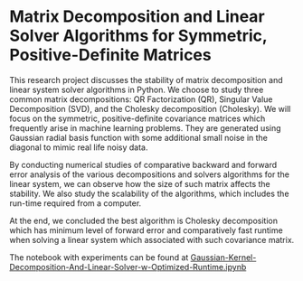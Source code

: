 # Matrix Decomposition and Linear Solver Algorithms for Symmetric, Positive-Definite Matrices

This research project discusses the stability of matrix decomposition and linear system solver algorithms in Python. We choose to study three common matrix decompositions: QR Factorization (QR), Singular Value Decomposition (SVD), and the Cholesky decomposition (Cholesky). We will focus on the symmetric, positive-definite covariance matrices which frequently arise in machine learning problems. They are generated using Gaussian radial basis function with some additional small noise in the diagonal to mimic real life noisy data.

By conducting numerical studies of comparative backward and forward error analysis of the various decompositions and solvers algorithms for the linear system, we can observe how the size of such matrix affects the stability. We also study the scalability of the algorithms, which includes the run-time required from a computer.

At the end, we concluded the best algorithm is Cholesky decomposition which has minimum level of forward error and comparatively fast runtime when solving a linear system which associated with such covariance matrix.

The notebook with experiments can be found at [Gaussian-Kernel-Decomposition-And-Linear-Solver-w-Optimized-Runtime.ipynb](https://github.com/hailey0huong/kernel_linear_solver/blob/master/Gaussian-Kernel-Decomposition-And-Linear-Solver-w-Optimized-Runtime.ipynb)


